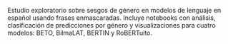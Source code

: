 Estudio exploratorio sobre sesgos de género en modelos de lenguaje en español usando frases enmascaradas. Incluye notebooks con análisis, clasificación de predicciones por género y visualizaciones para cuatro modelos: BETO, BilmaLAT, BERTIN y RoBERTuito.
